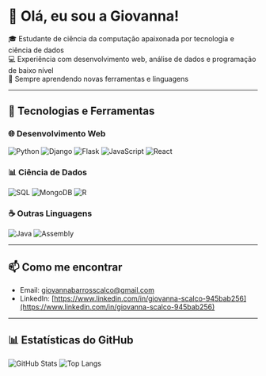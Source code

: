 # 👋 Olá, eu sou a Giovanna!

🎓 Estudante de ciência da computação apaixonada por tecnologia e ciência de dados  
💻 Experiência com desenvolvimento web, análise de dados e programação de baixo nível  
🌱 Sempre aprendendo novas ferramentas e linguagens  

---

## 🚀 Tecnologias e Ferramentas

### 🌐 Desenvolvimento Web
![Python](https://img.shields.io/badge/-Python-C8A2C8?style=for-the-badge&logo=python&logoColor=000)
![Django](https://img.shields.io/badge/-Django-C8A2C8?style=for-the-badge&logo=django&logoColor=000)
![Flask](https://img.shields.io/badge/-Flask-C8A2C8?style=for-the-badge&logo=flask&logoColor=000)
![JavaScript](https://img.shields.io/badge/-JavaScript-C8A2C8?style=for-the-badge&logo=javascript&logoColor=000)
![React](https://img.shields.io/badge/-React-C8A2C8?style=for-the-badge&logo=react&logoColor=000)

### 📊 Ciência de Dados
![SQL](https://img.shields.io/badge/-SQL-C8A2C8?style=for-the-badge&logo=postgresql&logoColor=000)
![MongoDB](https://img.shields.io/badge/-MongoDB-C8A2C8?style=for-the-badge&logo=mongodb&logoColor=000)
![R](https://img.shields.io/badge/-R-C8A2C8?style=for-the-badge&logo=r&logoColor=000)

### ☕ Outras Linguagens
![Java](https://img.shields.io/badge/-Java-C8A2C8?style=for-the-badge&logo=java&logoColor=000)
![Assembly](https://img.shields.io/badge/-Assembly-C8A2C8?style=for-the-badge&logo=asm&logoColor=000)

---

## 📫 Como me encontrar
- Email: [giovannabarrosscalco@gmail.com](mailto:giovannabarrosscalco@gmail.com)  
- LinkedIn: [https://www.linkedin.com/in/giovanna-scalco-945bab256](https://www.linkedin.com/in/giovanna-scalco-945bab256)  

---

## 📊 Estatísticas do GitHub
![GitHub Stats](https://github-readme-stats.vercel.app/api?username=scalcogigi&show_icons=true&title_color=C8A2C8&icon_color=C8A2C8&text_color=fff&bg_color=000000)
![Top Langs](https://github-readme-stats.vercel.app/api/top-langs/?username=scalcogigi&layout=compact&title_color=C8A2C8&text_color=fff&bg_color=000000)
